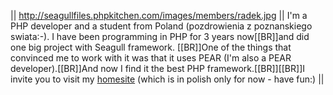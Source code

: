 <!-- Name: User/RadekMaciaszek -->
<!-- Version: 3 -->
<!-- Last-Modified: 2005/11/15 13:39:51 -->
<!-- Author: werner -->
|| http://seagullfiles.phpkitchen.com/images/members/radek.jpg || I'm a PHP developer and a student from Poland (pozdrowienia z poznanskiego swiata:-). I have been programming in PHP for 3 years now[[BR]]and did one big project with Seagull framework. [[BR]]One of the things that convinced me to work with it was that it uses PEAR (I'm also a PEAR developer).[[BR]]And now I find it the best PHP framework.[[BR]][[BR]]I invite you to visit my [homesite](http://www.maciaszek.pl) (which is in polish only for now - have fun:) ||

